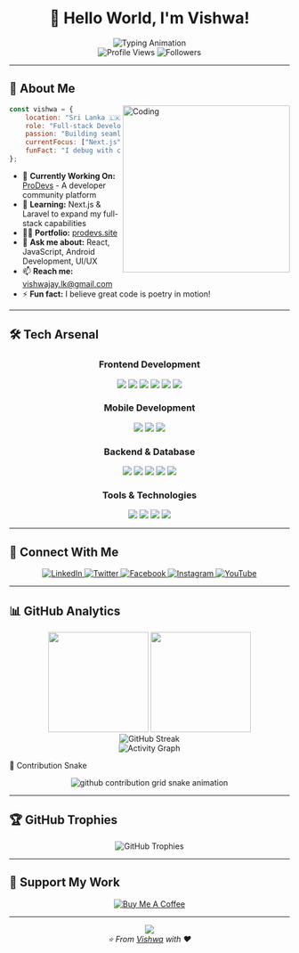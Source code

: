 # <div align="center">👋 Hello World, I'm Vishwa!</div>

<div align="center">
  <img src="https://readme-typing-svg.herokuapp.com?font=Fira+Code&size=24&duration=3000&pause=1000&color=0E7DB8&center=true&vCenter=true&width=600&lines=Frontend+Developer+from+Sri+Lanka;Building+Beautiful+Web+Experiences;Always+Learning+New+Technologies;Welcome+to+My+GitHub+Profile!" alt="Typing Animation" />
</div>

<div align="center">
  <img src="https://komarev.com/ghpvc/?username=mjaylk&label=Profile%20Views&color=0e75b6&style=for-the-badge" alt="Profile Views" />
  <img src="https://img.shields.io/github/followers/mjaylk?label=Followers&style=for-the-badge&color=0e75b6" alt="Followers" />
</div>

---

## 🚀 About Me

<img align="right" alt="Coding" width="300" src="https://cdn.dribbble.com/users/1162077/screenshots/3848914/programmer.gif">

```javascript
const vishwa = {
    location: "Sri Lanka 🇱🇰",
    role: "Full-stack Developer Developer",
    passion: "Building seamless full-stack applications",
    currentFocus: ["Next.js", "Laravel", "Android Studio"],
    funFact: "I debug with console.log() and I'm proud of it! 😄"
};
```

- 🔭 **Currently Working On:** [ProDevs](https://prodevs.site) - A developer community platform
- 🌱 **Learning:** Next.js & Laravel to expand my full-stack capabilities
- 👨‍💻 **Portfolio:** [prodevs.site](https://prodevs.site)
- 💬 **Ask me about:** React, JavaScript, Android Development, UI/UX
- 📫 **Reach me:** vishwajay.lk@gmail.com
- ⚡ **Fun fact:** I believe great code is poetry in motion!

---

## 🛠️ Tech Arsenal

<div align="center">

### Frontend Development
<p>
  <img src="https://img.shields.io/badge/JavaScript-F7DF1E?style=for-the-badge&logo=javascript&logoColor=black" />
  <img src="https://img.shields.io/badge/TypeScript-3178C6?style=for-the-badge&logo=typescript&logoColor=white" />
  <img src="https://img.shields.io/badge/React-61DAFB?style=for-the-badge&logo=react&logoColor=black" />
  <img src="https://img.shields.io/badge/HTML5-E34F26?style=for-the-badge&logo=html5&logoColor=white" />
  <img src="https://img.shields.io/badge/CSS3-1572B6?style=for-the-badge&logo=css3&logoColor=white" />
  <img src="https://img.shields.io/badge/Bootstrap-7952B3?style=for-the-badge&logo=bootstrap&logoColor=white" />
</p>

### Mobile Development
<p>
  <img src="https://img.shields.io/badge/Android-3DDC84?style=for-the-badge&logo=android&logoColor=white" />
  <img src="https://img.shields.io/badge/Flutter-02569B?style=for-the-badge&logo=flutter&logoColor=white" />
  <img src="https://img.shields.io/badge/Java-ED8B00?style=for-the-badge&logo=java&logoColor=white" />
</p>

### Backend & Database
<p>
  <img src="https://img.shields.io/badge/PHP-777BB4?style=for-the-badge&logo=php&logoColor=white" />
  <img src="https://img.shields.io/badge/Laravel-FF2D20?style=for-the-badge&logo=laravel&logoColor=white" />
  <img src="https://img.shields.io/badge/MySQL-4479A1?style=for-the-badge&logo=mysql&logoColor=white" />
  <img src="https://img.shields.io/badge/PostgreSQL-316192?style=for-the-badge&logo=postgresql&logoColor=white" />
  <img src="https://img.shields.io/badge/Firebase-FFCA28?style=for-the-badge&logo=firebase&logoColor=black" />
</p>

### Tools & Technologies
<p>
  <img src="https://img.shields.io/badge/Git-F05032?style=for-the-badge&logo=git&logoColor=white" />
  <img src="https://img.shields.io/badge/.NET-512BD4?style=for-the-badge&logo=dotnet&logoColor=white" />
  <img src="https://img.shields.io/badge/C%23-239120?style=for-the-badge&logo=c-sharp&logoColor=white" />
  <img src="https://img.shields.io/badge/C++-00599C?style=for-the-badge&logo=c%2B%2B&logoColor=white" />
</p>

</div>

---

## 🤝 Connect With Me

<div align="center">
  <a href="https://linkedin.com/in/vishwa-jayarathna" target="_blank">
    <img src="https://img.shields.io/badge/LinkedIn-0077B5?style=for-the-badge&logo=linkedin&logoColor=white" alt="LinkedIn" />
  </a>
  <a href="https://twitter.com/vishwajay_" target="_blank">
    <img src="https://img.shields.io/badge/Twitter-1DA1F2?style=for-the-badge&logo=twitter&logoColor=white" alt="Twitter" />
  </a>
  <a href="https://fb.com/vishwa.jayarathna.2025" target="_blank">
    <img src="https://img.shields.io/badge/Facebook-1877F2?style=for-the-badge&logo=facebook&logoColor=white" alt="Facebook" />
  </a>
  <a href="https://instagram.com/m.jay.lk" target="_blank">
    <img src="https://img.shields.io/badge/Instagram-E4405F?style=for-the-badge&logo=instagram&logoColor=white" alt="Instagram" />
  </a>
  <a href="https://www.youtube.com/c/@auraceylone" target="_blank">
    <img src="https://img.shields.io/badge/YouTube-FF0000?style=for-the-badge&logo=youtube&logoColor=white" alt="YouTube" />
  </a>
</div>

---

## 📊 GitHub Analytics

<div align="center">
  <img height="180em" src="https://github-readme-stats.vercel.app/api?username=mjaylk&show_icons=true&theme=tokyonight&include_all_commits=true&count_private=true" />
  <img height="180em" src="https://github-readme-stats.vercel.app/api/top-langs/?username=mjaylk&layout=compact&langs_count=8&theme=tokyonight" />
</div>

<div align="center">
  <img src="https://github-readme-streak-stats.herokuapp.com/?user=mjaylk&theme=tokyonight" alt="GitHub Streak" />
</div>

<div align="center">
  <img src="https://github-readme-activity-graph.vercel.app/graph?username=mjaylk&theme=tokyo-night&bg_color=1a1b27&color=70a5fd&line=70a5fd&point=bf91f3&area=true&hide_border=true" alt="Activity Graph" />
</div>

🐍 Contribution Snake
<div align="center">
  <picture>
    <source media="(prefers-color-scheme: dark)" srcset="https://raw.githubusercontent.com/mjaylk/mjaylk/output/snake-dark.svg">
    <source media="(prefers-color-scheme: light)" srcset="https://raw.githubusercontent.com/mjaylk/mjaylk/output/snake.svg">
    <img alt="github contribution grid snake animation" src="https://raw.githubusercontent.com/mjaylk/mjaylk/output/snake.svg">
  </picture>
</div>

---

## 🏆 GitHub Trophies

<div align="center">
  <img src="https://github-profile-trophy.vercel.app/?username=mjaylk&theme=tokyonight&no-frame=false&no-bg=false&margin-w=4&row=1" alt="GitHub Trophies" />
</div>

---

## 💝 Support My Work

<div align="center">
  <a href="https://www.buymeacoffee.com/auraceylone">
    <img src="https://img.shields.io/badge/Buy%20Me%20A%20Coffee-FFDD00?style=for-the-badge&logo=buy-me-a-coffee&logoColor=black" alt="Buy Me A Coffee" />
  </a>
</div>

---

<div align="center">
  <img src="https://capsule-render.vercel.app/api?type=waving&color=gradient&height=100&section=footer&width=100%" />
</div>

<div align="center">
  <i>⭐️ From <a href="https://github.com/mjaylk">Vishwa</a> with ❤️</i>
</div>
